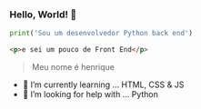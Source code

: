 ### Hello, World! 👋
```python
print('Sou um desenvolvedor Python back end')
```
```html
<p>e sei um pouco de Front End</p>
```
> Meu nome é henrique
- 🌱 I’m currently learning ... HTML, CSS & JS
- 🤔 I’m looking for help with ... Python


<!--
**henriquelmeeee/henriquelmeeee** is a ✨ _special_ ✨ repository because its `README.md` (this file) appears on your GitHub profile.

Here are some ideas to get you started:

- 🔭 I’m currently working on ...
- 🌱 I’m currently learning ...
- 👯 I’m looking to collaborate on ...
- 🤔 I’m looking for help with ...
- 💬 Ask me about ...
- 📫 How to reach me: ...
- 😄 Pronouns: ...
- ⚡ Fun fact: ...
-->
